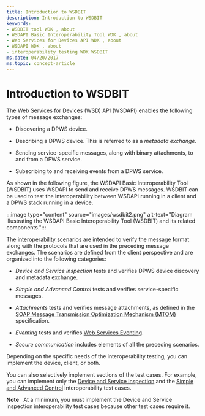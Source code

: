 ```yaml
---
title: Introduction to WSDBIT
description: Introduction to WSDBIT
keywords:
- WSDBIT tool WDK , about
- WSDAPI Basic Interoperability Tool WDK , about
- Web Services for Devices API WDK , about
- WSDAPI WDK , about
- interoperability testing WDK WSDBIT
ms.date: 04/20/2017
ms.topic: concept-article
---
```


# Introduction to WSDBIT

The Web Services for Devices (WSD) API (WSDAPI) enables the following types of message exchanges:

- Discovering a DPWS device.

- Describing a DPWS device. This is referred to as a *metadata exchange*.

- Sending service-specific messages, along with binary attachments, to and from a DPWS service.

- Subscribing to and receiving events from a DPWS service.

As shown in the following figure, the WSDAPI Basic Interoperability Tool (WSDBIT) uses WSDAPI to send and receive DPWS messages. WSDBIT can be used to test the interoperability between WSDAPI running in a client and a DPWS stack running in a device.

:::image type="content" source="images/wsdbit2.png" alt-text="Diagram illustrating the WSDAPI Basic Interoperability Tool (WSDBIT) and its related components.":::

The [interoperability scenarios](client-scenarios-for-wsdbit.md) are intended to verify the message format along with the protocols that are used in the preceding message exchanges. The scenarios are defined from the client perspective and are organized into the following categories:

- *Device and Service inspection* tests and verifies DPWS device discovery and metadata exchange.

- *Simple and Advanced Control* tests and verifies service-specific messages.

- *Attachments* tests and verifies message attachments, as defined in the [SOAP Message Transmission Optimization Mechanism (MTOM)](https://www.w3.org/TR/2005/REC-soap12-mtom-20050125/) specification.

- *Eventing* tests and verifies [Web Services Eventing](/previous-versions/ms951233(v=msdn.10)).

- *Secure communication* includes elements of all the preceding scenarios.

Depending on the specific needs of the interoperability testing, you can implement the device, client, or both.

You can also selectively implement sections of the test cases. For example, you can implement only the [Device and Service inspection](device-and-service-inspection-scenarios.md) and the [Simple and Advanced Control](device-control-scenarios.md) interoperability test cases.

**Note**   At a minimum, you must implement the Device and Service inspection interoperability test cases because other test cases require it.
